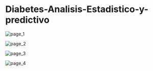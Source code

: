 # Diabetes-Analisis-Estadistico-y-predictivo

![page_1](https://github.com/user-attachments/assets/aa601d98-1776-466d-ac5c-57c9db978a8c)


![page_2](https://github.com/user-attachments/assets/48914617-d0b4-4487-93e4-62f017c839fb)


![page_3](https://github.com/user-attachments/assets/2b4458b1-8812-499b-b25a-85928976b1b7)


![page_4](https://github.com/user-attachments/assets/0b6543e8-52bb-4698-914d-081217879cc0)
